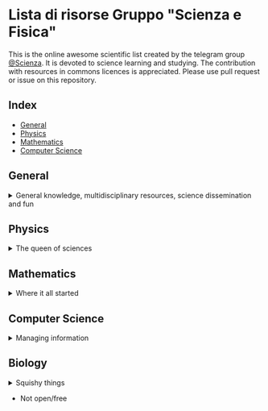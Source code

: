# Lista di risorse Gruppo "Scienza e Fisica"
This is the online awesome scientific list created by the telegram group [@Scienza](https://t.me/scienza).
It is devoted to science learning and studying.
The contribution with resources in commons licences is appreciated. Please use pull request or issue on this repository.

## Index

- [General](#general)
- [Physics](#physics)
- [Mathematics](#mathematics)
- [Computer Science](#computer-science)

## General

<details><summary>General knowledge, multidisciplinary resources, science dissemination and fun</summary>
<p>

### Magazines

- [IEEE Spectrum](http://spctmog/)
    > IEEE Spectrum is a magazine of scientific and technological news.
- [Nature](https://www.nature.com) and [Science](http://www.sciencemag.org)
    > Arguably, the two most prestigious scientific magazines, with some free content.

### Lectures

- [MIT lectures](https://ocw.mit.edu/)

### Websites

- [arXiv](https://arxiv.org)
    > All the updated research on several quantitative topics: mathematics, physics, computer science, quantitative economics and biology ... etc...
- [US biotechnology information center](https://www.ncbi.nlm.nih.gov)

</p>
</details>

## Physics

<details><summary>The queen of sciences</summary>
<p>

### Magazines

- [Coelum Astronomia](https://www.joomag.com/en/newsstand/coelum-astronomia/M0359960001450695574) (IT)
    > Coelum Astronomia è una rivista mensile di divulgazione astronomica.
- [Asimmetrie](http://www.asimmetrie.it/) (IT)
    > Asimmetrie è la rivista semestrale di divulgazione dell'Istituto
Nazionale di Fisica Nucleare.

### Lectures

- [PSI Lectures](http://www.perimeterinstitute.ca/training/perimeter-scholars-international/psi-lectures)
    > Lectures of Perimeter Scholars International courses. For students and others interested.

### Books

- [The Feynman Lectures on Physics](http://www.feynmanlectures.caltech.edu/)
    > One of the best books of basic physics.
- [Without air](http://www.withouthotair.com/)
    > Basics facts on climate change.
- [The Nature of Code](https://natureofcode.com/book/chapter-9-the-evolution-of-code/)
    > Book on complex systems with code examples.

### Websites

- [How to become a good theoretical physicist](http://www.goodtheorist.science/)
    > Study plan for theoretical physicists, from Nobel laureate Gerard t'Hooft.
- [Tools of the theoretical physicist](http://www.matfys.lth.se/staff/Andrea.Idini/projects/tools/work_tools/)
    > Tools for scientific computing, of Andrea Idini
- [Map of modern theories of physics](https://www.quantamagazine.org/20150803-physics-theories-map/)

</p>
</details>

## Mathematics

<details><summary>Where it all started</summary>
<p>

### Websites

- [Online Mathematics Textbooks](http://people.math.gatech.edu/~cain/textbooks/onlinebooks.html)
    > A list of university books publicly available on algebra, calculus, algorithms and physics.
- [Visualization of common statistical principles](http://students.brown.edu/seeing-theory/index.html)
- [Learning Mathematical Philosophy](https://www.mcmp.philosophie.uni-muenchen.de/students/math/index.html)
    > Free resources on mathematics, logics and formal methods for philosophy.
- [Cut the Knot Math](https://www.cut-the-knot.org/)
    > Mathematics Miscellany and Puzzles
- [Project Euler](https://projecteuler.net/)
    > Problems of applied math/programming with increasing difficulty.

### Appunti

- [Analisi Funzionale](appunti/matematica/AnalisiFunzionale.pdf) (IT)
    > di De Donato Paolo
- [Matrici lenti](appunti/matematica/matrici_lenti.pdf) (IT)
    > di De Donato Paolo

</p>
</details>

## Computer Science

<details><summary>Managing information</summary>
<p>

### Lectures

- [Huge list of computer science classes](https://medium.freecodecamp.com/438-free-online-programming-computer-science-courses-you-can-start-in-may-aa316e4195fc)

### Books

- [Openbooks](https://archive.parrotsec.org/parrot/misc/openbooks/)
    > Opensource library on computer science: Cryptography, networking, programming, ...
- [All IT Ebooks](http://www.allitebooks.com/)
    > IT books in e-book friendly format.
- [Structure and Interpretation of Computer Programs](https://mitpress.mit.edu/sites/default/files/sicp/index.html)
    > a.k.a. Wizard Book
- [Artificial Intelligence: Foundations of Computational Agents](https://artint.info/2e/html/ArtInt2e.html)

### Websites

- [Visualization of common algorithms](https://visualgo.net/en)
- [Visualization of machine learning principles](http://www.r2d3.us/)
- [Kaggle](https://www.kaggle.com/)
    > Famed website for learning and practicing data science. Public datasets and competitions available for all skills.
- [cryptopals](https://cryptopals.com/)
    > Learning and practicing cryptography.
- [JFLAP (download)](http://www.jflap.org/)
    > Multiplatform application to play with automata and Turing machines.
- [Advanced introduction to Mathematica](https://www.mathprogramming-intro.org)

</p>
</details>

## Biology

<details><summary>Squishy things</summary>
<p>
### Books
- [Python for the life sciences*](https://pythonforthelifesciences.com/)
    > Introduction to python for biology.
- [Practical computing*](http://practicalcomputing.org)
    > Upcoming book on computational biology.
</p>
</details>

* Not open/free
